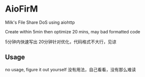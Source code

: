 # AioFirM
Milk's File Share DoS using aiohttp

Create within 5min 
then optimize 20 mins, may bad formatted code

5分钟内快速写出
20分钟针对优化，代码格式不大行，见谅

## Usage
no usage, figure it out yourself
没有用法，自己看看，没有那么难读

